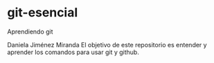 # git-esencial
Aprendiendo git

Daniela Jiménez Miranda
El objetivo de este repositorio es entender y aprender los comandos para usar git y github.